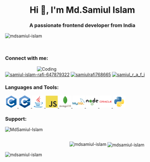 <h1 align="center">Hi 👋, I'm Md.Samiul Islam</h1>
<h3 align="center">A passionate frontend developer from India</h3>

<p align="left"> <img src="https://komarev.com/ghpvc/?username=mdsamiul-islam&label=Profile%20views&color=0e75b6&style=flat" alt="mdsamiul-islam" /> </p>

<p align="left"> <a href="https://twitter.com/" target="blank"><img src="https://img.shields.io/twitter/follow/?logo=twitter&style=for-the-badge" alt="" /></a> </p>

<h3 align="left">Connect with me:</h3>
<img align="right" alt="Coding" width="400" src="https://cdn.dribbble.com/users/3052691/screenshots/6178918/coding.gif">

<p align="left">
<a href="https://linkedin.com/in/samiul-islam-rafi-647879322" target="blank"><img align="center" src="https://raw.githubusercontent.com/rahuldkjain/github-profile-readme-generator/master/src/images/icons/Social/linked-in-alt.svg" alt="samiul-islam-rafi-647879322" height="30" width="40" /></a>
<a href="https://fb.com/samiulrafi768665" target="blank"><img align="center" src="https://raw.githubusercontent.com/rahuldkjain/github-profile-readme-generator/master/src/images/icons/Social/facebook.svg" alt="samiulrafi768665" height="30" width="40" /></a>
<a href="https://instagram.com/samiul_r_a_f_i" target="blank"><img align="center" src="https://raw.githubusercontent.com/rahuldkjain/github-profile-readme-generator/master/src/images/icons/Social/instagram.svg" alt="samiul_r_a_f_i" height="30" width="40" /></a>
</p>

<h3 align="left">Languages and Tools:</h3>
<p align="left"> <a href="https://www.cprogramming.com/" target="_blank" rel="noreferrer"> <img src="https://raw.githubusercontent.com/devicons/devicon/master/icons/c/c-original.svg" alt="c" width="40" height="40"/> </a> <a href="https://www.w3schools.com/cpp/" target="_blank" rel="noreferrer"> <img src="https://raw.githubusercontent.com/devicons/devicon/master/icons/cplusplus/cplusplus-original.svg" alt="cplusplus" width="40" height="40"/> </a> <a href="https://www.java.com" target="_blank" rel="noreferrer"> <img src="https://raw.githubusercontent.com/devicons/devicon/master/icons/java/java-original.svg" alt="java" width="40" height="40"/> </a> <a href="https://developer.mozilla.org/en-US/docs/Web/JavaScript" target="_blank" rel="noreferrer"> <img src="https://raw.githubusercontent.com/devicons/devicon/master/icons/javascript/javascript-original.svg" alt="javascript" width="40" height="40"/> </a> <a href="https://www.mongodb.com/" target="_blank" rel="noreferrer"> <img src="https://raw.githubusercontent.com/devicons/devicon/master/icons/mongodb/mongodb-original-wordmark.svg" alt="mongodb" width="40" height="40"/> </a> <a href="https://www.mysql.com/" target="_blank" rel="noreferrer"> <img src="https://raw.githubusercontent.com/devicons/devicon/master/icons/mysql/mysql-original-wordmark.svg" alt="mysql" width="40" height="40"/> </a> <a href="https://nodejs.org" target="_blank" rel="noreferrer"> <img src="https://raw.githubusercontent.com/devicons/devicon/master/icons/nodejs/nodejs-original-wordmark.svg" alt="nodejs" width="40" height="40"/> </a> <a href="https://www.oracle.com/" target="_blank" rel="noreferrer"> <img src="https://raw.githubusercontent.com/devicons/devicon/master/icons/oracle/oracle-original.svg" alt="oracle" width="40" height="40"/> </a> <a href="https://www.python.org" target="_blank" rel="noreferrer"> <img src="https://raw.githubusercontent.com/devicons/devicon/master/icons/python/python-original.svg" alt="python" width="40" height="40"/> </a> </p>

<h3 align="left">Support:</h3>
<p><a href="https://www.buymeacoffee.com/MdSamiul-Islam"> <img align="left" src="https://cdn.buymeacoffee.com/buttons/v2/default-yellow.png" height="50" width="210" alt="MdSamiul-Islam" /></a></p><br><br>

<p><img align="left" src="https://github-readme-stats.vercel.app/api/top-langs?username=mdsamiul-islam&show_icons=true&locale=en&layout=compact" alt="mdsamiul-islam" /></p>

<p>&nbsp;<img align="center" src="https://github-readme-stats.vercel.app/api?username=mdsamiul-islam&show_icons=true&locale=en" alt="mdsamiul-islam" /></p>

<p><img align="center" src="https://github-readme-streak-stats.herokuapp.com/?user=mdsamiul-islam&" alt="mdsamiul-islam" /></p>
